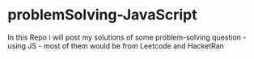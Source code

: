 # problemSolving-JavaScript
In this Repo i will post my solutions of some problem-solving question - using JS -
most of them would be from Leetcode and HacketRan 
